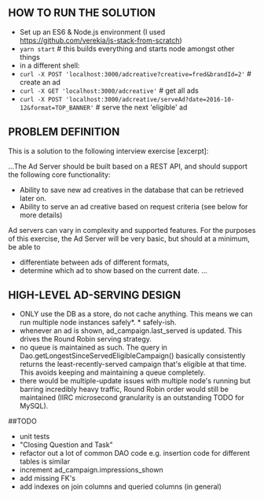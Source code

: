 ## HOW TO RUN THE SOLUTION
- Set up an ES6 & Node.js environment (I used https://github.com/verekia/js-stack-from-scratch)
- `yarn start` # this builds everything and starts node amongst other things
- in a different shell:
- `curl -X POST 'localhost:3000/adcreative?creative=fred&brandId=2'` # create an ad
- `curl -X GET 'localhost:3000/adcreative'` # get all ads
- `curl -X POST 'localhost:3000/adcreative/serveAd?date=2016-10-12&format=TOP_BANNER'` # serve the next 'eligible' ad

## PROBLEM DEFINITION
This is a solution to the following interview exercise [excerpt]:

...The Ad Server should be built based on a REST API, and should support the following core functionality:

- Ability to save new ad creatives in the database that can be retrieved later on.
- Ability to serve an ad creative based on request criteria (see below for more details)

Ad servers can vary in complexity and supported features. For the purposes of this exercise, the Ad Server will be very basic, but should at a minimum, be able to 
- differentiate between ads of different formats, 
- determine which ad to show based on the current date. 
...

## HIGH-LEVEL AD-SERVING DESIGN
- ONLY use the DB as a store, do not cache anything. This means we can run multiple node instances safely*. * safely-ish.
- whenever an ad is shown, ad_campaign.last_served is updated. This drives the Round Robin serving strategy.
- no queue is maintained as such. The query in Dao.getLongestSinceServedEligibleCampaign() basically consistently returns the least-recently-served campaign that's eligible at that time. This avoids keeping and maintaining a queue completely.
- there would be multiple-update issues with multiple node's running but barring incredibly heavy traffic, Round Robin order would still be maintained (IIRC microsecond granularity is an outstanding TODO for MySQL).

##TODO
- unit tests
- "Closing Question and Task"
- refactor out a lot of common DAO code e.g. insertion code for different tables is similar
- increment ad_campaign.impressions_shown
- add missing FK's
- add indexes on join columns and queried columns (in general)
